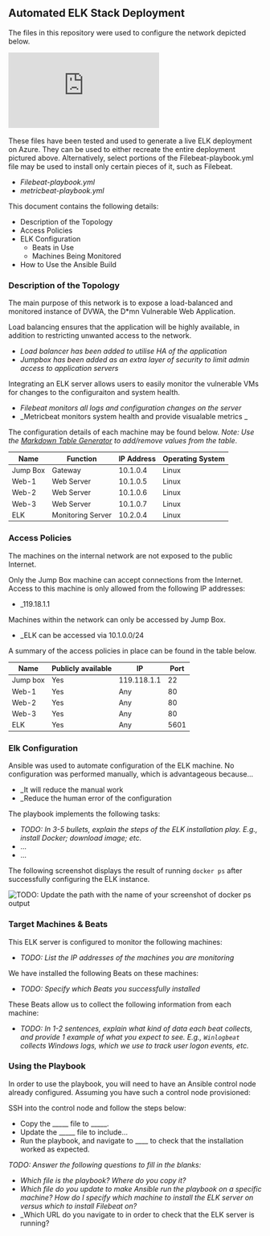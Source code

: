 ## Automated ELK Stack Deployment

The files in this repository were used to configure the network depicted below.

![Network Diagram](https://github.com/arminadeli/Deployment-Automation/blob/main/Diagram/USYD-CS_Network_diagram.pdf)

These files have been tested and used to generate a live ELK deployment on Azure. They can be used to either recreate the entire deployment pictured above. Alternatively, select portions of the Filebeat-playbook.yml file may be used to install only certain pieces of it, such as Filebeat.

  - _Filebeat-playbook.yml_
  - _metricbeat-playbook.yml_

This document contains the following details:
- Description of the Topology
- Access Policies
- ELK Configuration
  - Beats in Use
  - Machines Being Monitored
- How to Use the Ansible Build


### Description of the Topology

The main purpose of this network is to expose a load-balanced and monitored instance of DVWA, the D*mn Vulnerable Web Application.

Load balancing ensures that the application will be highly available, in addition to restricting unwanted access to the network.
- _Load balancer has been added to utilise HA of the application_
- _Jumpbox has been added as an extra layer of security to limit admin access to application servers_

Integrating an ELK server allows users to easily monitor the vulnerable VMs for changes to the configuraiton and system health.
- _Filebeat monitors all logs and configuration changes on the server_
- _Metricbeat monitors system health and provide visualable metrics _

The configuration details of each machine may be found below.
_Note: Use the [Markdown Table Generator](http://www.tablesgenerator.com/markdown_tables) to add/remove values from the table_.

| Name     | Function          | IP Address | Operating System |
|----------|-------------------|------------|------------------|
| Jump Box | Gateway           | 10.1.0.4   | Linux            |
| Web-1    | Web Server        | 10.1.0.5   | Linux            |
| Web-2    | Web Server        | 10.1.0.6   | Linux            |
| Web-3    | Web Server        | 10.1.0.7   | Linux            |
| ELK      | Monitoring Server | 10.2.0.4   | Linux            |

### Access Policies

The machines on the internal network are not exposed to the public Internet.

Only the Jump Box machine can accept connections from the Internet. Access to this machine is only allowed from the following IP addresses:
- _119.18.1.1

Machines within the network can only be accessed by Jump Box.
- _ELK can be accessed via 10.1.0.0/24

A summary of the access policies in place can be found in the table below.

| Name     | Publicly available | IP          | Port |
|----------|--------------------|-------------|------|
| Jump box | Yes                | 119.118.1.1 | 22   |
| Web-1    | Yes                | Any         | 80   |
| Web-2    | Yes                | Any         | 80   |
| Web-3    | Yes                | Any         | 80   |
| ELK      | Yes                | Any         | 5601 |

### Elk Configuration

Ansible was used to automate configuration of the ELK machine. No configuration was performed manually, which is advantageous because...
- _It will reduce the manual work
- _Reduce the human error of the configuration

The playbook implements the following tasks:
- _TODO: In 3-5 bullets, explain the steps of the ELK installation play. E.g., install Docker; download image; etc._
- ...
- ...

The following screenshot displays the result of running `docker ps` after successfully configuring the ELK instance.

![TODO: Update the path with the name of your screenshot of docker ps output](Images/docker_ps_output.png)

### Target Machines & Beats
This ELK server is configured to monitor the following machines:
- _TODO: List the IP addresses of the machines you are monitoring_

We have installed the following Beats on these machines:
- _TODO: Specify which Beats you successfully installed_

These Beats allow us to collect the following information from each machine:
- _TODO: In 1-2 sentences, explain what kind of data each beat collects, and provide 1 example of what you expect to see. E.g., `Winlogbeat` collects Windows logs, which we use to track user logon events, etc._

### Using the Playbook
In order to use the playbook, you will need to have an Ansible control node already configured. Assuming you have such a control node provisioned:

SSH into the control node and follow the steps below:
- Copy the _____ file to _____.
- Update the _____ file to include...
- Run the playbook, and navigate to ____ to check that the installation worked as expected.

_TODO: Answer the following questions to fill in the blanks:_
- _Which file is the playbook? Where do you copy it?_
- _Which file do you update to make Ansible run the playbook on a specific machine? How do I specify which machine to install the ELK server on versus which to install Filebeat on?_
- _Which URL do you navigate to in order to check that the ELK server is running?
